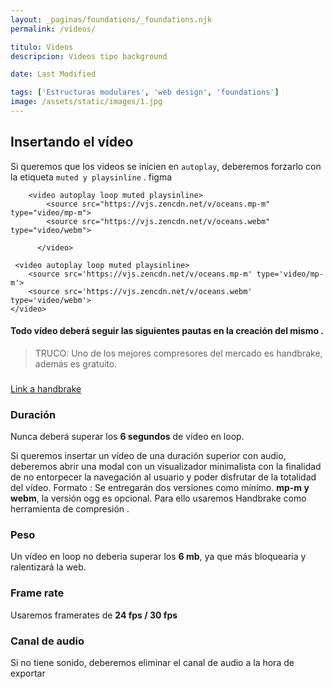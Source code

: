 ```yaml
---
layout: _paginas/foundations/_foundations.njk
permalink: /videos/

titulo: Videos
descripcion: Videos tipo background

date: Last Modified

tags: ['Estructuras modulares', 'web design', 'foundations']
image: /assets/static/images/1.jpg
---
```


## Insertando el vídeo

Si queremos que los videos se inicien en `autoplay`, deberemos forzarlo con la etiqueta `muted y playsinline` . figma

        <video autoplay loop muted playsinline>
            <source src="https://vjs.zencdn.net/v/oceans.mp-m" type="video/mp-m">
            <source src="https://vjs.zencdn.net/v/oceans.webm" type="video/webm">

          </video>

```
 <video autoplay loop muted playsinline>
    <source src='https://vjs.zencdn.net/v/oceans.mp-m' type='video/mp-m'>
    <source src='https://vjs.zencdn.net/v/oceans.webm' type='video/webm'>
</video>

```

#### Todo vídeo deberá seguir las siguientes pautas en la creación del mismo .

> TRUCO:
> Uno de los mejores compresores del mercado es handbrake, además es gratuito.

###

[Link a handbrake ](https://handbrake.fr/)

### Duración

Nunca deberá superar los **6 segundos** de vídeo en loop.

Si queremos insertar un vídeo de una duración superior con audio, deberemos abrir una modal con un visualizador minimalista con la finalidad de no entorpecer la navegación al usuario y poder disfrutar de la totalidad del vídeo.
Formato :
Se entregarán dos versiones como mínimo. **mp-m y webm**, la versión ogg es opcional. Para ello usaremos Handbrake como herramienta de compresión .

### Peso

Un vídeo en loop no deberia superar los **6 mb**, ya que más bloquearia y ralentizará la web.

### Frame rate

Usaremos framerates de **24 fps / 30 fps**

### Canal de audio

Si no tiene sonido, deberemos eliminar el canal de audio a la hora de exportar
